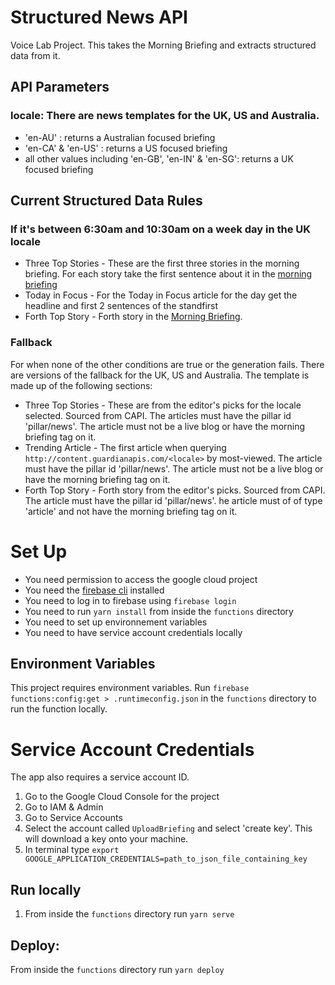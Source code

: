 # Structured News API

Voice Lab Project. This takes the Morning Briefing and extracts structured data from it.

## API Parameters

### locale: There are news templates for the UK, US and Australia.

- 'en-AU' : returns a Australian focused briefing
- 'en-CA' & 'en-US' : returns a US focused briefing
- all other values including 'en-GB', 'en-IN' & 'en-SG': returns a UK focused briefing

## Current Structured Data Rules

### If it's between 6:30am and 10:30am on a week day in the UK locale

- Three Top Stories - These are the first three stories in the morning briefing. For each story take the first sentence about it in the [morning briefing](https://www.theguardian.com/world/series/guardian-morning-briefing)
- Today in Focus - For the Today in Focus article for the day get the headline and first 2 sentences of the standfirst
- Forth Top Story - Forth story in the [Morning Briefing](https://www.theguardian.com/world/series/guardian-morning-briefing).

### Fallback

For when none of the other conditions are true or the generation fails. There are versions of the fallback for the UK, US and Australia. The template is made up of the following sections:

- Three Top Stories - These are from the editor's picks for the locale selected. Sourced from CAPI. The articles must have the pillar id 'pillar/news'. The article must not be a live blog or have the morning briefing tag on it.
- Trending Article - The first article when querying `http://content.guardianapis.com/<locale>` by most-viewed. The article must have the pillar id 'pillar/news'. The article must not be a live blog or have the morning briefing tag on it.
- Forth Top Story - Forth story from the editor's picks. Sourced from CAPI. The article must have the pillar id 'pillar/news'. he article must of of type 'article' and not have the morning briefing tag on it.

# Set Up

- You need permission to access the google cloud project
- You need the [firebase cli](https://github.com/firebase/firebase-tools) installed
- You need to log in to firebase using `firebase login`
- You need to run `yarn install` from inside the `functions` directory
- You need to set up environnement variables
- You need to have service account credentials locally

## Environment Variables

This project requires environment variables. Run `firebase functions:config:get > .runtimeconfig.json` in the `functions` directory to run the function locally.

# Service Account Credentials

The app also requires a service account ID.

1. Go to the Google Cloud Console for the project
2. Go to IAM & Admin
3. Go to Service Accounts
4. Select the account called `UploadBriefing` and select 'create key'. This will download a key onto your machine.
5. In terminal type `export GOOGLE_APPLICATION_CREDENTIALS=path_to_json_file_containing_key`

## Run locally

1. From inside the `functions` directory run `yarn serve`

## Deploy:

From inside the `functions` directory run `yarn deploy`

